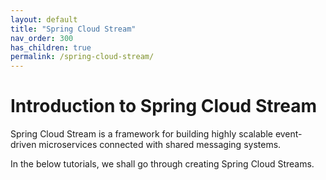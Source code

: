 ```yaml
---
layout: default
title: "Spring Cloud Stream"
nav_order: 300
has_children: true
permalink: /spring-cloud-stream/
---
```


# Introduction to Spring Cloud Stream

Spring Cloud Stream is a framework for building highly scalable event-driven microservices connected with shared messaging systems.

In the below tutorials, we shall go through creating Spring Cloud Streams.